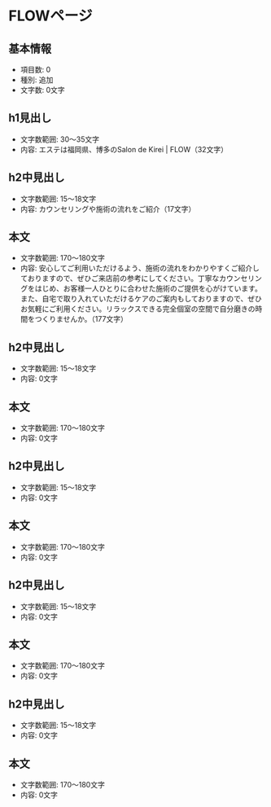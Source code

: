 # FLOWページ

## 基本情報
- 項目数: 0
- 種別: 追加
- 文字数: 0文字

## h1見出し
- 文字数範囲: 30～35文字
- 内容: エステは福岡県、博多のSalon de Kirei | FLOW（32文字）

## h2中見出し
- 文字数範囲: 15～18文字
- 内容: カウンセリングや施術の流れをご紹介（17文字）

## 本文
- 文字数範囲: 170～180文字
- 内容: 安心してご利用いただけるよう、施術の流れをわかりやすくご紹介しておりますので、ぜひご来店前の参考にしてください。丁寧なカウンセリングをはじめ、お客様一人ひとりに合わせた施術のご提供を心がけています。また、自宅で取り入れていただけるケアのご案内もしておりますので、ぜひお気軽にご利用ください。リラックスできる完全個室の空間で自分磨きの時間をつくりませんか。（177文字）

## h2中見出し
- 文字数範囲: 15～18文字
- 内容: 0文字

## 本文
- 文字数範囲: 170～180文字
- 内容: 0文字

## h2中見出し
- 文字数範囲: 15～18文字
- 内容: 0文字

## 本文
- 文字数範囲: 170～180文字
- 内容: 0文字

## h2中見出し
- 文字数範囲: 15～18文字
- 内容: 0文字

## 本文
- 文字数範囲: 170～180文字
- 内容: 0文字

## h2中見出し
- 文字数範囲: 15～18文字
- 内容: 0文字

## 本文
- 文字数範囲: 170～180文字
- 内容: 0文字
